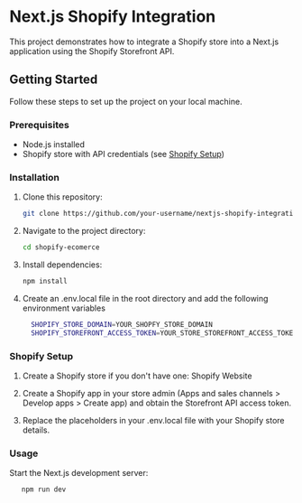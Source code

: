 # Next.js Shopify Integration

This project demonstrates how to integrate a Shopify store into a Next.js application using the Shopify Storefront API.

## Getting Started

Follow these steps to set up the project on your local machine.

### Prerequisites

- Node.js installed
- Shopify store with API credentials (see [Shopify Setup](https://shopify.dev/docs/api/storefront/2023-07/))

### Installation

1. Clone this repository:

   ```bash
   git clone https://github.com/your-username/nextjs-shopify-integration.git

2. Navigate to the project directory:

   ```bash
   cd shopify-ecomerce

3. Install dependencies:

   ```bash
   npm install
4. Create an .env.local file in the root directory and add the following environment variables

   ```bash
     SHOPIFY_STORE_DOMAIN=YOUR_SHOPFY_STORE_DOMAIN
     SHOPIFY_STOREFRONT_ACCESS_TOKEN=YOUR_STORE_STOREFRONT_ACCESS_TOKEN

### Shopify Setup

1. Create a Shopify store if you don't have one: Shopify Website

2. Create a Shopify app in your store admin (Apps and sales channels > Develop apps > Create app) and obtain the Storefront API access token.

3. Replace the placeholders in your .env.local file with your Shopify store details.

### Usage

Start the Next.js development server:

```bash
   npm run dev
